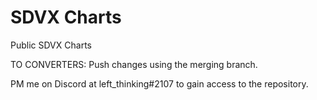 # SDVX Charts
Public SDVX Charts

TO CONVERTERS:
Push changes using the merging branch.

PM me on Discord at left_thinking#2107 to gain access to the repository.
